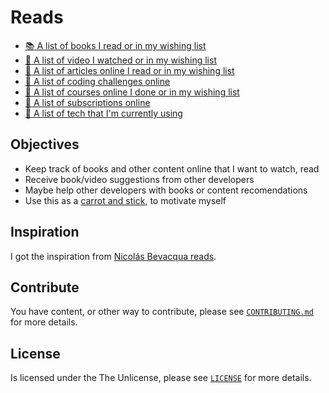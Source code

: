 # Reads

- [:books: A list of books I read or in my wishing list](/books.md)
- [:movie_camera: A list of video I watched or in my wishing list](/videos.md)
- [:bookmark: A list of articles online I read or in my wishing list](/articles.md)
- [:game_die: A list of coding challenges online](/challenges.md)
- [:school: A list of courses online I done or in my wishing list](/courses.md)
- [:link: A list of subscriptions online](/subscriptions.md)
- [:satellite: A list of tech that I'm currently using](/techRadar.md)

## Objectives

- Keep track of books and other content online that I want to watch, read
- Receive book/video suggestions from other developers
- Maybe help other developers with books or content recomendations
- Use this as a [carrot and stick](https://en.wikipedia.org/wiki/Carrot_and_stick), to motivate myself

## Inspiration

I got the inspiration from [Nicolás Bevacqua reads](https://github.com/bevacqua/reads).

## Contribute

You have content, or other way to contribute, please see [`CONTRIBUTING.md`](/CONTRIBUTING.md) for more details.

## License

Is licensed under the The Unlicense, please see [`LICENSE`](/LICENSE) for more details.
